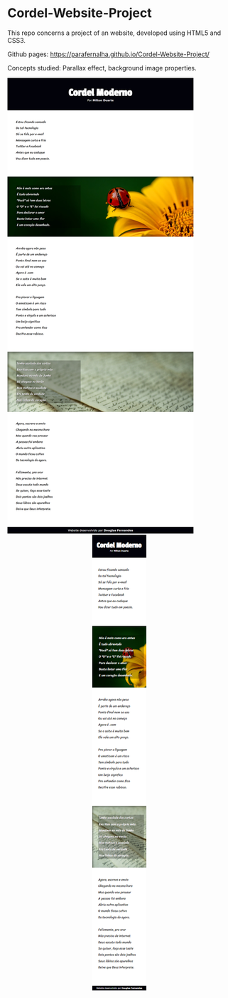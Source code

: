 # Cordel-Website-Project
This repo concerns a project of an website, developed using HTML5 and CSS3.

Github pages: https://parafernalha.github.io/Cordel-Website-Project/

Concepts studied: Parallax effect, background image properties.

<img src="https://raw.githubusercontent.com/Parafernalha/Cordel-Website-Project/main/images/FireShot%20Capture%20001%20-%20Cordel%20Poem%20-%20.png" alt="final results in the computer's browser">
<div align="center">
<img  src="https://raw.githubusercontent.com/Parafernalha/Cordel-Website-Project/main/images/FireShot%20Capture%20002%20-%20Cordel%20Poem%20-%20.png" alt="final results in the mobile's browser">
</div>
